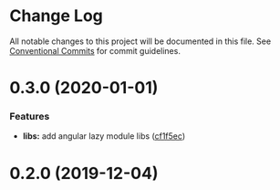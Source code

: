 # Change Log

All notable changes to this project will be documented in this file. See [Conventional Commits](https://conventionalcommits.org) for commit guidelines.

# 0.3.0 (2020-01-01)

### Features

- **libs:** add angular lazy module libs ([cf1f5ec](https://github.com/aiao-io/aiao/commit/cf1f5ec71dc2213cb7edd6622a43b5ff835bf139))

# 0.2.0 (2019-12-04)
